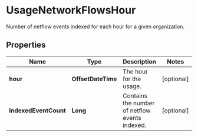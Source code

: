

# UsageNetworkFlowsHour

Number of netflow events indexed for each hour for a given organization.

## Properties

Name | Type | Description | Notes
------------ | ------------- | ------------- | -------------
**hour** | **OffsetDateTime** | The hour for the usage. |  [optional]
**indexedEventCount** | **Long** | Contains the number of netflow events indexed. |  [optional]



